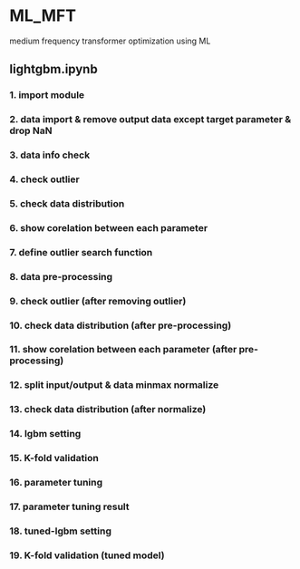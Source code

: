 # ML_MFT
medium frequency transformer optimization using ML

## lightgbm.ipynb
### 1. import module
### 2. data import & remove output data except target parameter & drop NaN
### 3. data info check
### 4. check outlier
### 5. check data distribution
### 6. show corelation between each parameter
### 7. define outlier search function
### 8. data pre-processing
### 9. check outlier (after removing outlier)
### 10. check data distribution (after pre-processing)
### 11. show corelation between each parameter (after pre-processing)
### 12. split input/output & data minmax normalize
### 13. check data distribution (after normalize)
### 14. lgbm setting
### 15. K-fold validation
### 16. parameter tuning
### 17. parameter tuning result
### 18. tuned-lgbm setting
### 19. K-fold validation (tuned model)
